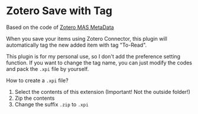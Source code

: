 # Zotero Save with Tag

Based on the code of [Zotero MAS MetaData](https://github.com/TobiHol/zotero-mas-metadata)

When you save your items using Zotero Connector, this plugin will automatically tag the new added item with tag "To-Read". 

This plugin is for my personal use, so I don't add the preference setting function. If you want to change the tag name, you can just modify the codes and pack the `.xpi` file by yourself. 

How to create a `.xpi` file?

1. Select the contents of this extension (Important! Not the outside folder!)
2. Zip the contents
3. Change the suffix `.zip` to `.xpi`